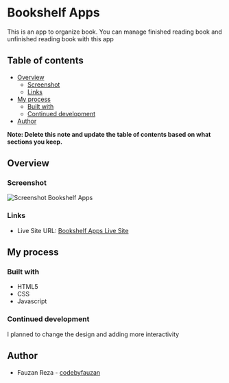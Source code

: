 # Bookshelf Apps

This is an app to organize book. You can manage finished reading book and unfinished reading book with this app

## Table of contents

- [Overview](#overview)
  - [Screenshot](#screenshot)
  - [Links](#links)
- [My process](#my-process)
  - [Built with](#built-with)
  - [Continued development](#continued-development)
- [Author](#author)

**Note: Delete this note and update the table of contents based on what sections you keep.**

## Overview

### Screenshot

![Screenshot Bookshelf Apps](https://user-images.githubusercontent.com/69569906/174462288-f6d82762-9501-4a7a-932c-d6326965d134.png)

### Links

- Live Site URL: [Bookshelf Apps Live Site](https://bookshelf-apps-codebyfauzan.netlify.app/)

## My process

### Built with

- HTML5
- CSS
- Javascript

### Continued development

I planned to change the design and adding more interactivity

## Author

- Fauzan Reza - [codebyfauzan](https://github.com/codebyfauzan)
